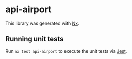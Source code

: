# api-airport

This library was generated with [Nx](https://nx.dev).

## Running unit tests

Run `nx test api-airport` to execute the unit tests via [Jest](https://jestjs.io).
